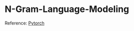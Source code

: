 # N-Gram-Language-Modeling
Reference: [Pytorch](https://pytorch.org/tutorials/beginner/nlp/word_embeddings_tutorial.html)
